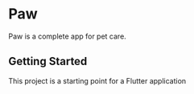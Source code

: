 # Paw

Paw is a complete app for pet care.

## Getting Started

This project is a starting point for a Flutter application
